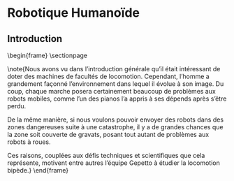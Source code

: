 # Robotique Humanoïde
## Introduction

\begin{frame}
\sectionpage

\note{Nous avons vu dans l’introduction générale qu’il était intéressant de doter des machines de facultés de locomotion.
Cependant, l’homme a grandement façonné l’environnement dans lequel il évolue à son image. Du coup, chaque marche
posera certainement beaucoup de problèmes aux robots mobiles, comme l’un des pianos l’a appris à ses dépends après
s’être perdu.

De la même manière, si nous voulons pouvoir envoyer des robots dans des zones dangereuses suite à une catastrophe, il y
a de grandes chances que la zone soit couverte de gravats, posant tout autant de problèmes aux robots à roues.

Ces raisons, couplées aux défis techniques et scientifiques que cela représente, motivent entre autres l’équipe Gepetto
à étudier la locomotion bipède.}
\end{frame}
